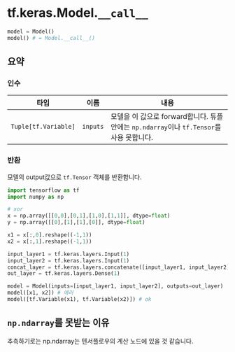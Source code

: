 # tf.keras.Model.`__call__`

```python
model = Model()
model() # = Model.__call__()
```

## 요약
### 인수
| 타입 | 이름 | 내용 |
| -- | -- | -- |
| `Tuple[tf.Variable]` | `inputs` | 모델을 이 값으로 forward합니다. 튜플 안에는 `np.ndarray`이나 `tf.Tensor`를 사용 못합니다. |
### 반환
모델의 output값으로 `tf.Tensor` 객체를 반환합니다.

```python
import tensorflow as tf
import numpy as np

# xor
x = np.array([[0,0],[0,1],[1,0],[1,1]], dtype=float)
y = np.array([[0],[1],[1],[0]], dtype=float)

x1 = x[:,0].reshape((-1,1))
x2 = x[:,1].reshape((-1,1))

input_layer1 = tf.keras.layers.Input(1)
input_layer2 = tf.keras.layers.Input(1)
concat_layer = tf.keras.layers.concatenate([input_layer1, input_layer2])
out_layer = tf.keras.layers.Dense(1)

model = Model(inputs=[input_layer1, input_layer2], outputs=out_layer)
model([x1, x2]) # 에러
model([tf.Variable(x1), tf.Variable(x2)]) # ok
```

## `np.ndarray`를 못받는 이유
추측하기로는 np.ndarray는 텐서플로우의 계산 노드에 있을 것 같습니다.
